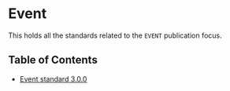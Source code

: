 # Event

This holds all the standards related to the `EVENT` publication focus.

## Table of Contents

- [Event standard 3.0.0](./3.0.0/README.md)
